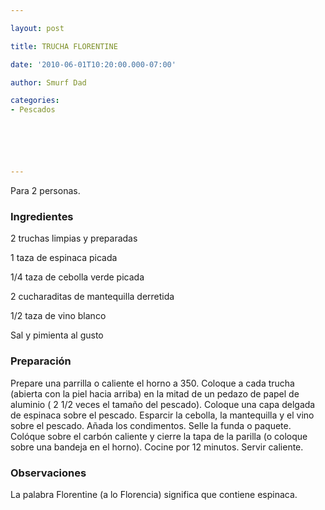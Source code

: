 ```yaml
---

layout: post

title: TRUCHA FLORENTINE

date: '2010-06-01T10:20:00.000-07:00'

author: Smurf Dad

categories:
- Pescados






---
```


Para 2 personas.

<h3>Ingredientes</h3>

2 truchas limpias y preparadas

1 taza de espinaca picada

1/4 taza de cebolla verde picada

2 cucharaditas de mantequilla derretida

1/2 taza de vino blanco

Sal y pimienta al gusto

<h3>Preparación</h3>

Prepare una parrilla o caliente el horno a 350. Coloque a cada trucha (abierta con la piel hacia arriba) en la mitad de un pedazo de papel de aluminio ( 2 1/2 veces el tamaño del pescado). Coloque una capa delgada de espinaca sobre el pescado. Esparcir la cebolla, la mantequilla y el vino sobre el pescado. Añada los condimentos. Selle la funda o paquete. Colóque sobre el carbón caliente y cierre la tapa de la parilla (o coloque sobre una bandeja en el horno). Cocine por 12 minutos. Servir caliente.

<h3>Observaciones</h3>

La palabra Florentine (a lo Florencia) significa que contiene espinaca.